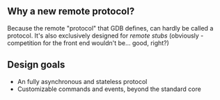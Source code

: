 ## Why a new remote protocol?

Because the remote "protocol" that GDB defines, can hardly be called a protocol. It's also exclusively designed for _remote stubs_ (obviously - competition for the front end wouldn't be... good, right?)

## Design goals

- An fully asynchronous and stateless protocol
- Customizable commands and events, beyond the standard core

